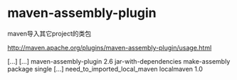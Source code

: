 # maven-assembly-plugin
maven导入其它project的类包

http://maven.apache.org/plugins/maven-assembly-plugin/usage.html

<project>
  [...]
  <build>
    [...]
    <plugins>
      <plugin>
        <artifactId>maven-assembly-plugin</artifactId>
        <version>2.6</version>
        <configuration>
          <descriptorRefs>
            <descriptorRef>jar-with-dependencies</descriptorRef>
          </descriptorRefs>
        </configuration>
        <executions>
          <execution>
            <id>make-assembly</id> <!-- this is used for inheritance merges -->
            <phase>package</phase> <!-- bind to the packaging phase -->
            <goals>
              <goal>single</goal>
            </goals>
          </execution>
        </executions>
      </plugin>
      [...]
	<dependencies>
		 <dependency>
		  <artifactId>need_to_imported_local_maven</artifactId> 
		  <groupId>localmaven</groupId> 
		  <version>1.0</version> 
		  </dependency>
	</dependencies>
</project>

